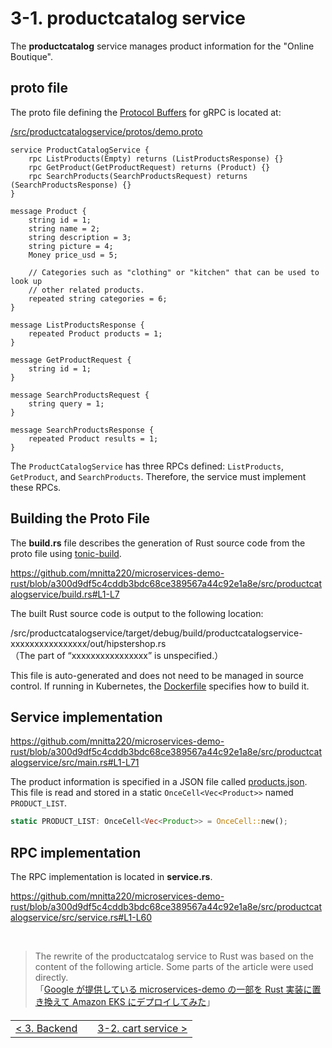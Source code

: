 # 3-1. productcatalog service

The **productcatalog** service manages product information for the "Online Boutique".

## proto file

The proto file defining the [Protocol Buffers](https://protobuf.dev/) for gRPC is located at:

[/src/productcatalogservice/protos/demo.proto](/src/productcatalogservice/protos/demo.proto)

```
service ProductCatalogService {
    rpc ListProducts(Empty) returns (ListProductsResponse) {}
    rpc GetProduct(GetProductRequest) returns (Product) {}
    rpc SearchProducts(SearchProductsRequest) returns (SearchProductsResponse) {}
}

message Product {
    string id = 1;
    string name = 2;
    string description = 3;
    string picture = 4;
    Money price_usd = 5;

    // Categories such as "clothing" or "kitchen" that can be used to look up
    // other related products.
    repeated string categories = 6;
}

message ListProductsResponse {
    repeated Product products = 1;
}

message GetProductRequest {
    string id = 1;
}

message SearchProductsRequest {
    string query = 1;
}

message SearchProductsResponse {
    repeated Product results = 1;
}
```

The `ProductCatalogService` has three RPCs defined: `ListProducts`, `GetProduct`, and `SearchProducts`. Therefore, the service must implement these RPCs.

## Building the Proto File

The **build.rs** file describes the generation of Rust source code from the proto file using [tonic-build](https://github.com/hyperium/tonic/tree/master/tonic-build).

https://github.com/mnitta220/microservices-demo-rust/blob/a300d9df5c4cddb3bdc68ce389567a44c92e1a8e/src/productcatalogservice/build.rs#L1-L7

The built Rust source code is output to the following location:

/src/productcatalogservice/target/debug/build/productcatalogservice-xxxxxxxxxxxxxxxx/out/hipstershop.rs  
（The part of “xxxxxxxxxxxxxxxx” is unspecified.）

This file is auto-generated and does not need to be managed in source control. If running in Kubernetes, the [Dockerfile](/src/productcatalogservice/Dockerfile) specifies how to build it.

## Service implementation

https://github.com/mnitta220/microservices-demo-rust/blob/a300d9df5c4cddb3bdc68ce389567a44c92e1a8e/src/productcatalogservice/src/main.rs#L1-L71

The product information is specified in a JSON file called [products.json](/src/productcatalogservice/products.json). This file is read and stored in a static `OnceCell<Vec<Product>>` named `PRODUCT_LIST`.

```rust
static PRODUCT_LIST: OnceCell<Vec<Product>> = OnceCell::new();
```

## RPC implementation

The RPC implementation is located in **service.rs**.

https://github.com/mnitta220/microservices-demo-rust/blob/a300d9df5c4cddb3bdc68ce389567a44c92e1a8e/src/productcatalogservice/src/service.rs#L1-L60

<br>

> The rewrite of the productcatalog service to Rust was based on the content of the following article. Some parts of the article were used directly.<br>「[Google が提供している microservices-demo の一部を Rust 実装に置き換えて Amazon EKS にデプロイしてみた](https://tech.dentsusoken.com/entry/2023/12/22/Google%E3%81%8C%E6%8F%90%E4%BE%9B%E3%81%97%E3%81%A6%E3%81%84%E3%82%8Bmicroservices-demo%E3%81%AE%E4%B8%80%E9%83%A8%E3%82%92Rust%E5%AE%9F%E8%A3%85%E3%81%AB%E7%BD%AE%E3%81%8D%E6%8F%9B%E3%81%88%E3%81%A6Amazon_EK)」

<table style="width: 90%; margin-top: 20px;">
<tr>
<td style="text-align: left"><a href="./3-0.backend.md">&lt;&nbsp;3. Backend</a></td>
<td></td>
<td style="text-align: right"><a href="./3-2.cart.md">3-2. cart service&nbsp;&gt;</a></td>
</tr>
</table>
